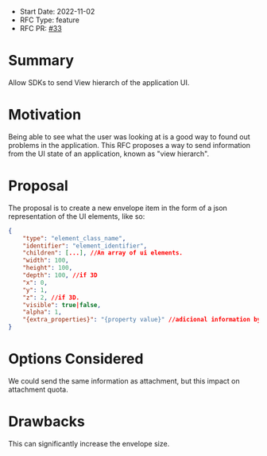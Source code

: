 * Start Date: 2022-11-02
* RFC Type: feature
* RFC PR: [#33](https://github.com/getsentry/rfcs/pull/33)

# Summary

Allow SDKs to send View hierarch of the application UI.

# Motivation

Being able to see what the user was looking at is a good way to found out problems in the application. 
This RFC proposes a way to send information from the UI state of an application, known as "view hierarch".

# Proposal 

The proposal is to create a new envelope item in the form of a json representation of the UI elements, like so: 

```json
{
    "type": "element_class_name", 
    "identifier": "element_identifier",
    "children": [...], //An array of ui elements.
    "width": 100, 
    "height": 100,
    "depth": 100, //if 3D
    "x": 0,
    "y": 1,
    "z": 2, //if 3D.
    "visible": true|false,
    "alpha": 1,
    "{extra_properties}": "{property value}" //adicional information by platform
}
```

# Options Considered

We could send the same information as attachment, but this impact on attachment quota.

# Drawbacks

This can significantly increase the envelope size. 
